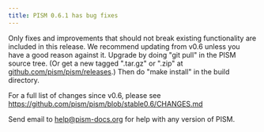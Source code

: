 ```yaml
---
title: PISM 0.6.1 has bug fixes
---
```


Only fixes and improvements that should not break existing functionality
are included in this release. We recommend updating from v0.6 unless you
have a good reason against it. Upgrade by doing "git pull" in the PISM
source tree. (Or get a new tagged ".tar.gz" or ".zip" at
[github.com/pism/pism/releases](https://github.com/pism/pism/releases).)
Then do "make install" in the build directory.

For a full list of changes since v0.6, please see
<https://github.com/pism/pism/blob/stable0.6/CHANGES.md>

Send email to [help@pism-docs.org](help@pism-docs.org) for
help with any version of PISM.
